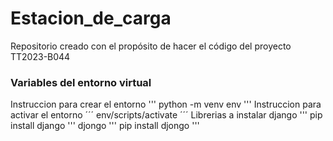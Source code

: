 # Estacion_de_carga

Repositorio creado con el propósito de hacer el código del proyecto TT2023-B044

### Variables del entorno virtual

Instruccion para crear el entorno
'''
python -m venv env
'''
Instruccion para activar el entorno
´´´
env/scripts/activate
´´´
Librerias a instalar
django
'''
pip install django
'''
djongo
'''
pip install djongo
'''
